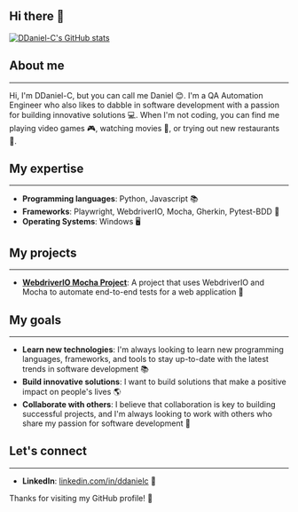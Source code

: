 ## Hi there 👋

[![DDaniel-C's GitHub stats](https://github-readme-stats.vercel.app/api?username=DDaniel-C&show_icons=true&theme=radical)](https://github.com/DDaniel-C)

## About me
--------

Hi, I'm DDaniel-C, but you can call me Daniel 😊. I'm a QA Automation Engineer who also likes to dabble in software development with a passion for building innovative solutions 💻. When I'm not coding, you can find me playing video games 🎮, watching movies 🍿, or trying out new restaurants 🍴.

## My expertise
-------------

* **Programming languages**: Python, Javascript 📚
* **Frameworks**: Playwright, WebdriverIO, Mocha, Gherkin, Pytest-BDD 🌈
* **Operating Systems**: Windows 🖥️

## My projects
-------------

* **[WebdriverIO Mocha Project](https://github.com/DDaniel-C/webdriverio-mocha-project)**: A project that uses WebdriverIO and Mocha to automate end-to-end tests for a web application 🚀

## My goals
---------

* **Learn new technologies**: I'm always looking to learn new programming languages, frameworks, and tools to stay up-to-date with the latest trends in software development 📚
* **Build innovative solutions**: I want to build solutions that make a positive impact on people's lives 🌎
* **Collaborate with others**: I believe that collaboration is key to building successful projects, and I'm always looking to work with others who share my passion for software development 🤝

## Let's connect
--------------

* **LinkedIn**: [linkedin.com/in/ddanielc](https://www.linkedin.com/in/ddaniel-call) 💼

Thanks for visiting my GitHub profile! 👋
